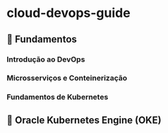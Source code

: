 # cloud-devops-guide

## 🔹 Fundamentos
### Introdução ao DevOps
### Microsserviços e Conteinerização
### Fundamentos de Kubernetes

## 🔹 Oracle Kubernetes Engine (OKE)

